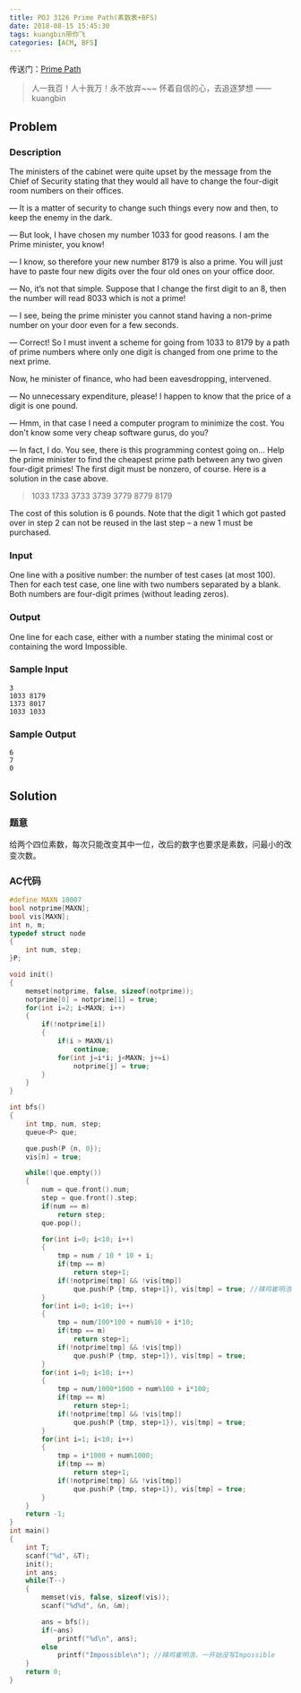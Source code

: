 ```yaml
---
title: POJ 3126 Prime Path(素数表+BFS)
date: 2018-08-15 15:45:30
tags: kuangbin带你飞
categories: [ACM, BFS]
---
```


传送门：[Prime Path](http://poj.org/problem?id=3126)

<blockquote class="blockquote-center">人一我百！人十我万！永不放弃~~~ 怀着自信的心，去追逐梦想 ——kuangbin </blockquote>

## Problem

### Description

The ministers of the cabinet were quite upset by the message from the Chief of Security stating that they would all have to change the four-digit room numbers on their offices. <!--more-->

— It is a matter of security to change such things every now and then, to keep the enemy in the dark. 

— But look, I have chosen my number 1033 for good reasons. I am the Prime minister, you know! 

— I know, so therefore your new number 8179 is also a prime. You will just have to paste four new digits over the four old ones on your office door. 

— No, it’s not that simple. Suppose that I change the first digit to an 8, then the number will read 8033 which is not a prime! 

— I see, being the prime minister you cannot stand having a non-prime number on your door even for a few seconds. 

— Correct! So I must invent a scheme for going from 1033 to 8179 by a path of prime numbers where only one digit is changed from one prime to the next prime. 

Now, he minister of finance, who had been eavesdropping, intervened. 

— No unnecessary expenditure, please! I happen to know that the price of a digit is one pound. 

— Hmm, in that case I need a computer program to minimize the cost. You don't know some very cheap software gurus, do you? 

— In fact, I do. You see, there is this programming contest going on... Help the prime minister to find the cheapest prime path between any two given four-digit primes! The first digit must be nonzero, of course. Here is a solution in the case above. 

> 1033
> 1733
> 3733
> 3739
> 3779
> 8779
> 8179

The cost of this solution is 6 pounds. Note that the digit 1 which got pasted over in step 2 can not be reused in the last step – a new 1 must be purchased.

### Input

One line with a positive number: the number of test cases (at most 100). Then for each test case, one line with two numbers separated by a blank. Both numbers are four-digit primes (without leading zeros).

### Output

One line for each case, either with a number stating the minimal cost or containing the word Impossible.

### Sample Input

```
3
1033 8179
1373 8017
1033 1033
```

### Sample Output

```
6
7
0
```

## Solution

### 题意

给两个四位素数，每次只能改变其中一位，改后的数字也要求是素数，问最小的改变次数。

### AC代码

```C++
#define MAXN 10007
bool notprime[MAXN];
bool vis[MAXN];
int n, m;
typedef struct node
{
    int num, step;
}P;

void init()
{
    memset(notprime, false, sizeof(notprime));
    notprime[0] = notprime[1] = true;
    for(int i=2; i<MAXN; i++)
    {
        if(!notprime[i])
        {
            if(i > MAXN/i)
                continue;
            for(int j=i*i; j<MAXN; j+=i)
                notprime[j] = true;
        }
    }
}

int bfs()
{
    int tmp, num, step;
    queue<P> que;

    que.push(P {n, 0});
    vis[n] = true;

    while(!que.empty())
    {
        num = que.front().num;
        step = que.front().step;
        if(num == m)
            return step;
        que.pop();

        for(int i=0; i<10; i++)
        {
            tmp = num / 10 * 10 + i;
            if(tmp == m)
                return step+1;
            if(!notprime[tmp] && !vis[tmp])
                que.push(P {tmp, step+1}), vis[tmp] = true; //辣鸡崔明浩，最初又忘了改变状态
        }
        for(int i=0; i<10; i++)
        {
            tmp = num/100*100 + num%10 + i*10;
            if(tmp == m)
                return step+1;
            if(!notprime[tmp] && !vis[tmp])
                que.push(P {tmp, step+1}), vis[tmp] = true;
        }
        for(int i=0; i<10; i++)
        {
            tmp = num/1000*1000 + num%100 + i*100;
            if(tmp == m)
                return step+1;
            if(!notprime[tmp] && !vis[tmp])
                que.push(P {tmp, step+1}), vis[tmp] = true;
        }
        for(int i=1; i<10; i++)
        {
            tmp = i*1000 + num%1000;
            if(tmp == m)
                return step+1;
            if(!notprime[tmp] && !vis[tmp])
                que.push(P {tmp, step+1}), vis[tmp] = true;
        }
    }
    return -1;
}
int main()
{
    int T;
    scanf("%d", &T);
    init();
    int ans;
    while(T--)
    {
        memset(vis, false, sizeof(vis));
        scanf("%d%d", &n, &m);

        ans = bfs();
        if(~ans)
            printf("%d\n", ans);
        else
            printf("Impossible\n");	//辣鸡崔明浩，一开始没写Impossible
    }
    return 0;
}
```

